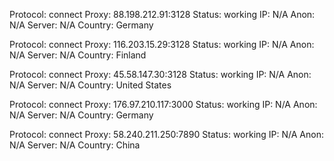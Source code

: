 Protocol: connect
Proxy: 88.198.212.91:3128
Status: working
IP: N/A
Anon: N/A
Server: N/A
Country: Germany

Protocol: connect
Proxy: 116.203.15.29:3128
Status: working
IP: N/A
Anon: N/A
Server: N/A
Country: Finland

Protocol: connect
Proxy: 45.58.147.30:3128
Status: working
IP: N/A
Anon: N/A
Server: N/A
Country: United States

Protocol: connect
Proxy: 176.97.210.117:3000
Status: working
IP: N/A
Anon: N/A
Server: N/A
Country: Germany

Protocol: connect
Proxy: 58.240.211.250:7890
Status: working
IP: N/A
Anon: N/A
Server: N/A
Country: China

